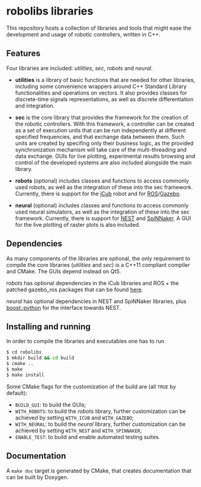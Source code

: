 # robolibs libraries

This repository hosts a collection of libraries and tools that might ease the development and usage of robotic controllers, written in C++.

## Features
Four libraries are included: *utilities*, *sec*, *robots* and *neural*.

* **utilities** is a library of basic functions that are needed for other libraries, including some convenience wrappers around C++ Standard Library functionalities and operations on vectors. It also provides classes for discrete-time signals representations, as well as discrete differentiation and integration.

* **sec** is the core library that provides the framework for the creation of the robotic controllers. With this framework, a controller can be created as a set of execution units that can be run independently at different specified frequencies, and that exchange data between them. Such units are created by specifing only their business logic, as the provided synchronization mechanism will take care of the multi-threading and data exchange. GUIs for live plotting, experimental results browsing and control of the developed systems are also included alongside the main library.

* **robots** (optional) includes classes and functions to access commonly used robots, as well as the integration of these into the sec framework. Currently, there is support for the [iCub](http://www.icub.org/) robot and for [ROS](http://www.ros.org/)/[Gazebo](http://gazebosim.org/).

* **neural** (optional) includes classes and functions to access commonly used neural simulators, as well as the integration of these into the sec framework. Currently, there is support for [NEST](http://www.nest-simulator.org/) and [SpiNNaker](https://spinnakermanchester.github.io/). A GUI for the live plotting of raster plots is also included.

## Dependencies
As many components of the libraries are optional, the only requirement to compile the core libraries (*utilities* and *sec*) is a C++11 compliant compiler and CMake. The GUIs depend instead on Qt5.

*robots* has optional dependencies in the iCub libraries and ROS + the patched gazebo_ros packages that can be found [here](https://bitbucket.org/hbpneurorobotics/gazeborospackages).

*neural* has optional dependencies in NEST and SpiNNaker libraries, plus [boost::python](http://www.boost.org/doc/libs/release/libs/python/) for the interface towards NEST.


## Installing and running
In order to compile the libraries and executables one has to run

```sh
$ cd robolibs
$ mkdir build && cd build
$ cmake ..
$ make
$ make install
```

Some CMake flags for the customization of the build are (all `TRUE` by default):

* `BUILD_GUI`: to build the GUIs;
* `WITH_ROBOTS`: to build the *robots* library, further customization can be achieved by setting `WITH_ICUB` and `WITH_GAZEBO`;
* `WITH_NEURAL`: to build the *neural* library, further customization can be achieved by setting `WITH_NEST` and `WITH_SPINNAKER`;
* `ENABLE_TEST`: to build and enable automated testing suites.

## Documentation
A `make doc` target is generated by CMake, that creates documentation that can be built by Doxygen.
